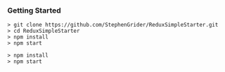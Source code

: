 ### Getting Started

```
> git clone https://github.com/StephenGrider/ReduxSimpleStarter.git
> cd ReduxSimpleStarter
> npm install
> npm start
```

```
> npm install
> npm start
```
